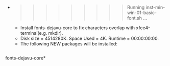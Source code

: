 * >>>>>>>>> Running inst-min-win-01-basic-font.sh ...
  * Install fonts-dejavu-core to fix characters overlap with xfce4-terminal(e.g. mkdir).
  * Disk size = 4514280K. Space Used = 4K. Runtime = 00:00:00:00.
  * The following NEW packages will be installed:
  ```bash
fonts-dejavu-core*
  ```
